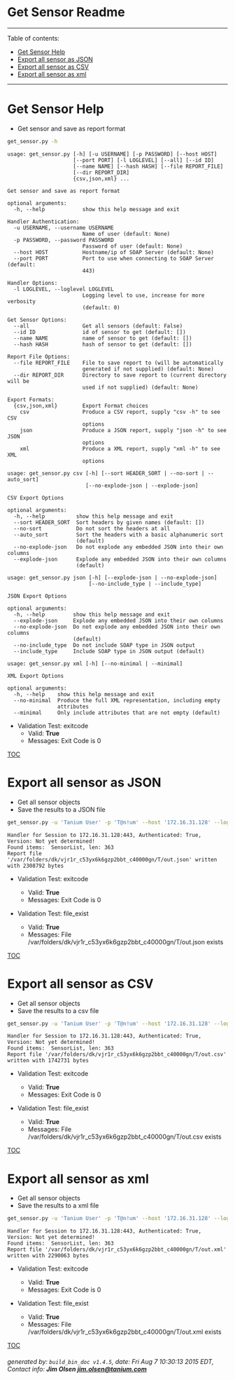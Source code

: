 Get Sensor Readme
===========================

---------------------------
<a name='toc'>Table of contents:</a>

  * [Get Sensor Help](#user-content-get-sensor-help)
  * [Export all sensor as JSON](#user-content-export-all-sensor-as-json)
  * [Export all sensor as CSV](#user-content-export-all-sensor-as-csv)
  * [Export all sensor as xml](#user-content-export-all-sensor-as-xml)

---------------------------

# Get Sensor Help

  * Get sensor and save as report format

```bash
get_sensor.py -h
```

```
usage: get_sensor.py [-h] [-u USERNAME] [-p PASSWORD] [--host HOST]
                     [--port PORT] [-l LOGLEVEL] [--all] [--id ID]
                     [--name NAME] [--hash HASH] [--file REPORT_FILE]
                     [--dir REPORT_DIR]
                     {csv,json,xml} ...

Get sensor and save as report format

optional arguments:
  -h, --help            show this help message and exit

Handler Authentication:
  -u USERNAME, --username USERNAME
                        Name of user (default: None)
  -p PASSWORD, --password PASSWORD
                        Password of user (default: None)
  --host HOST           Hostname/ip of SOAP Server (default: None)
  --port PORT           Port to use when connecting to SOAP Server (default:
                        443)

Handler Options:
  -l LOGLEVEL, --loglevel LOGLEVEL
                        Logging level to use, increase for more verbosity
                        (default: 0)

Get Sensor Options:
  --all                 Get all sensors (default: False)
  --id ID               id of sensor to get (default: [])
  --name NAME           name of sensor to get (default: [])
  --hash HASH           hash of sensor to get (default: [])

Report File Options:
  --file REPORT_FILE    File to save report to (will be automatically
                        generated if not supplied) (default: None)
  --dir REPORT_DIR      Directory to save report to (current directory will be
                        used if not supplied) (default: None)

Export Formats:
  {csv,json,xml}        Export Format choices
    csv                 Produce a CSV report, supply "csv -h" to see CSV
                        options
    json                Produce a JSON report, supply "json -h" to see JSON
                        options
    xml                 Produce a XML report, supply "xml -h" to see XML
                        options

usage: get_sensor.py csv [-h] [--sort HEADER_SORT | --no-sort | --auto_sort]
                         [--no-explode-json | --explode-json]

CSV Export Options

optional arguments:
  -h, --help          show this help message and exit
  --sort HEADER_SORT  Sort headers by given names (default: [])
  --no-sort           Do not sort the headers at all
  --auto_sort         Sort the headers with a basic alphanumeric sort
                      (default)
  --no-explode-json   Do not explode any embedded JSON into their own columns
  --explode-json      Explode any embedded JSON into their own columns
                      (default)

usage: get_sensor.py json [-h] [--explode-json | --no-explode-json]
                          [--no-include_type | --include_type]

JSON Export Options

optional arguments:
  -h, --help         show this help message and exit
  --explode-json     Explode any embedded JSON into their own columns
  --no-explode-json  Do not explode any embedded JSON into their own columns
                     (default)
  --no-include_type  Do not include SOAP type in JSON output
  --include_type     Include SOAP type in JSON output (default)

usage: get_sensor.py xml [-h] [--no-minimal | --minimal]

XML Export Options

optional arguments:
  -h, --help    show this help message and exit
  --no-minimal  Produce the full XML representation, including empty
                attributes
  --minimal     Only include attributes that are not empty (default)
```

  * Validation Test: exitcode
    * Valid: **True**
    * Messages: Exit Code is 0



[TOC](#user-content-toc)


# Export all sensor as JSON

  * Get all sensor objects
  * Save the results to a JSON file

```bash
get_sensor.py -u 'Tanium User' -p 'T@n!um' --host '172.16.31.128' --loglevel 1 --all --file "/var/folders/dk/vjr1r_c53yx6k6gzp2bbt_c40000gn/T/out.json" json
```

```
Handler for Session to 172.16.31.128:443, Authenticated: True, Version: Not yet determined!
Found items:  SensorList, len: 363
Report file '/var/folders/dk/vjr1r_c53yx6k6gzp2bbt_c40000gn/T/out.json' written with 2308792 bytes
```

  * Validation Test: exitcode
    * Valid: **True**
    * Messages: Exit Code is 0

  * Validation Test: file_exist
    * Valid: **True**
    * Messages: File /var/folders/dk/vjr1r_c53yx6k6gzp2bbt_c40000gn/T/out.json exists



[TOC](#user-content-toc)


# Export all sensor as CSV

  * Get all sensor objects
  * Save the results to a csv file

```bash
get_sensor.py -u 'Tanium User' -p 'T@n!um' --host '172.16.31.128' --loglevel 1 --all --file "/var/folders/dk/vjr1r_c53yx6k6gzp2bbt_c40000gn/T/out.csv" csv
```

```
Handler for Session to 172.16.31.128:443, Authenticated: True, Version: Not yet determined!
Found items:  SensorList, len: 363
Report file '/var/folders/dk/vjr1r_c53yx6k6gzp2bbt_c40000gn/T/out.csv' written with 1742731 bytes
```

  * Validation Test: exitcode
    * Valid: **True**
    * Messages: Exit Code is 0

  * Validation Test: file_exist
    * Valid: **True**
    * Messages: File /var/folders/dk/vjr1r_c53yx6k6gzp2bbt_c40000gn/T/out.csv exists



[TOC](#user-content-toc)


# Export all sensor as xml

  * Get all sensor objects
  * Save the results to a xml file

```bash
get_sensor.py -u 'Tanium User' -p 'T@n!um' --host '172.16.31.128' --loglevel 1 --all --file "/var/folders/dk/vjr1r_c53yx6k6gzp2bbt_c40000gn/T/out.xml" xml
```

```
Handler for Session to 172.16.31.128:443, Authenticated: True, Version: Not yet determined!
Found items:  SensorList, len: 363
Report file '/var/folders/dk/vjr1r_c53yx6k6gzp2bbt_c40000gn/T/out.xml' written with 2290063 bytes
```

  * Validation Test: exitcode
    * Valid: **True**
    * Messages: Exit Code is 0

  * Validation Test: file_exist
    * Valid: **True**
    * Messages: File /var/folders/dk/vjr1r_c53yx6k6gzp2bbt_c40000gn/T/out.xml exists



[TOC](#user-content-toc)


###### generated by: `build_bin_doc v1.4.5`, date: Fri Aug  7 10:30:13 2015 EDT, Contact info: **Jim Olsen <jim.olsen@tanium.com>**